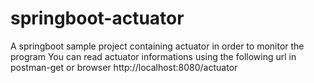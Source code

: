 # springboot-actuator
A springboot sample project containing actuator in order to monitor the program
You can read actuator informations using the following url in postman-get or browser
  http://localhost:8080/actuator
